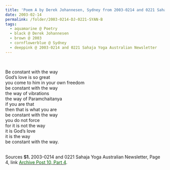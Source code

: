 ```yaml
---
title: 'Poem A by Derek Johannesen, Sydney from 2003-0214 and 0221 Sahaja Yoga Australian Newsletter, Page 4'
date: 2003-02-14
permalink: /folder/2003-0214-DJ-0221-SYAN-B
tags:
  - aquamarine @ Poetry
  - black @ Derek Johannesen
  - brown @ 2003
  - cornflowerblue @ Sydney
  - deeppink @ 2003-0214 and 0221 Sahaja Yoga Australian Newsletter
---
```


<br>

<p>
Be constant with the way<br>
God’s love is so great<br>
you come to him in your own freedom<br>
be constant with the way<br>
the way of vibrations<br>
the way of Paramchaitanya<br>
if you are that<br>
then that is what you are<br>
be constant with the way<br>
you do not force<br>
for it is not the way<br>
it is God’s love<br>
it is the way<br>
be constant with the way.<br>
</p>

<br>

<wave-list>
<list-title color="DarkSeaGreen" width="40">Sources</list-title>
  <list-item color="BlanchedAlmond"  width="280"><b>S1. </b> 2003-0214 and 0221 Sahaja Yoga Australian Newsletter, Page 4, link <a href="https://seven-teams.github.io/archives/2023/0727"><font color="DarkGreen">Archive Post 10, Part 4</font></a>.</list-item>
</wave-list>
